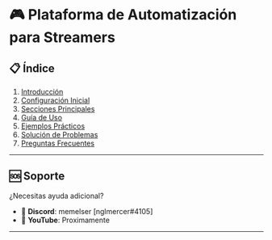 # 🎮 Plataforma de Automatización para Streamers

## 📋 Índice
1. [Introducción](#introducción)
2. [Configuración Inicial](#configuración-inicial)
3. [Secciones Principales](#secciones-principales)
4. [Guía de Uso](#guía-de-uso)
5. [Ejemplos Prácticos](#ejemplos-prácticos)
6. [Solución de Problemas](#solución-de-problemas)
7. [Preguntas Frecuentes](#preguntas-frecuentes)

---


## 🆘 Soporte

¿Necesitas ayuda adicional? 

- 💬 **Discord**: memelser [nglmercer#4105]
- 🎥 **YouTube**: Proximamente

---
